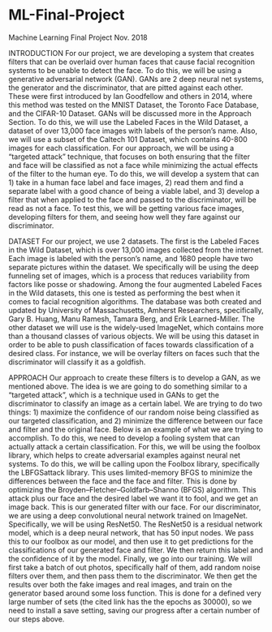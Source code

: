 # ML-Final-Project
Machine Learning Final Project Nov. 2018 

INTRODUCTION
For our project, we are developing a system that creates filters that can be overlaid over human faces that cause facial recognition systems to be unable to detect the face. To do this, we will be using a generative adversarial network (GAN). GANs are 2 deep neural net systems, the generator and the discriminator, that are pitted against each other. These were first introduced by Ian Goodfellow and others in 2014, where this method was tested on the MNIST Dataset, the Toronto Face Database, and the CIFAR-10 Dataset. GANs will be discussed more in the Approach Section. To do this, we will use the Labeled Faces in the Wild Dataset, a dataset of over 13,000 face images with labels of the person’s name. Also, we will use a subset of the Caltech 101 Dataset, which contains 40-800 images for each classification.
For our approach, we will be using a “targeted attack” technique, that focuses on both ensuring that the filter and face will be classified as not a face while minimizing the actual effects of the filter to the human eye. To do this, we will develop a system that can 1) take in a human face label and face images, 2) read them and find a separate label with a good chance of being a viable label, and 3) develop a filter that when applied to the face and passed to the discriminator, will be read as not a face. To test this, we will be getting various face images, developing filters for them, and seeing how well they fare against our discriminator.

DATASET
For our project, we use 2 datasets. The first is the Labeled Faces in the Wild Dataset, which is over 13,000 images collected from the internet. Each image is labeled with the person’s name, and 1680 people have two separate pictures within the dataset. We specifically will be using the deep funneling set of images, which is a process that reduces variability from factors like posse or shadowing. Among the four augmented Labeled Faces in the Wild datasets, this one is tested as performing the best when it comes to facial recognition algorithms. The database was both created and updated by University of Massachusetts, Amherst Researchers, specifically, Gary B. Huang, Manu Ramesh, Tamara Berg, and Erik Learned-Miller. 
The other dataset we will use is the widely-used ImageNet, which contains more than a thousand classes of various objects. We will be using this dataset in order to be able to push classification of faces towards classification of a desired class. For instance, we will be overlay filters on faces such that the discriminator will classify it as a goldfish.

APPROACH
Our approach to create these filters is to develop a GAN, as we mentioned above. The idea is we are going to do something similar to a “targeted attack”, which is a technique used in GANs to get the discriminator to classify an image as a certain label. We are trying to do two things: 1) maximize the confidence of our random noise being classified as our targeted classification, and 2) minimize the difference between our face and filter and the original face. Below is an example of what we are trying to accomplish.
To do this, we need to develop a fooling system that can actually attack a certain classification. For this, we will be using the foolbox library, which helps to create adversarial examples against neural net systems. To do this, we will be calling upon the Foolbox library, specifically the LBFGSattack library. This uses limited-memory BFGS to minimize the differences between the face and the face and filter. This is done by optimizing the Broyden–Fletcher–Goldfarb–Shanno (BFGS) algorithm. This attack plus our face and the desired label we want it to fool, and we get an image back. This is our generated filter with our face. 
For our discriminator, we are using a deep convolutional neural network trained on ImageNet. Specifically, we will be using ResNet50. The ResNet50 is a residual network model, which is a deep neural network, that has 50 input nodes. We pass this to our foolbox as our model, and then use it to get predictions for the classifications of our generated face and filter. We then return this label and the confidence of it by the model. 
Finally, we go into our training. We will first take a batch of out photos, specifically half of them, add random noise filters over them, and then pass them to the discriminator. We then get the results over both the fake images and real images, and train on the generator based around some loss function. This is done for a defined very large number of sets (the cited link has the the epochs as 30000), so we need to install a save setting, saving our progress after a certain number of our steps above. 

